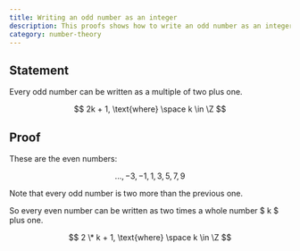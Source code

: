 ```yaml
---
title: Writing an odd number as an integer
description: This proofs shows how to write an odd number as an integer.
category: number-theory
---
```


## Statement

Every odd number can be written as a multiple of two plus one.

$$ 2k + 1, \text{where} \space k \in \Z $$

## Proof

These are the even numbers:

$$ ..., -3, -1, 1, 3, 5, 7, 9 $$

Note that every odd number is two more than the previous one.

So every even number can be written as two times a whole number $ k $ plus one.

$$ 2 \* k + 1, \text{where} \space k \in \Z $$
